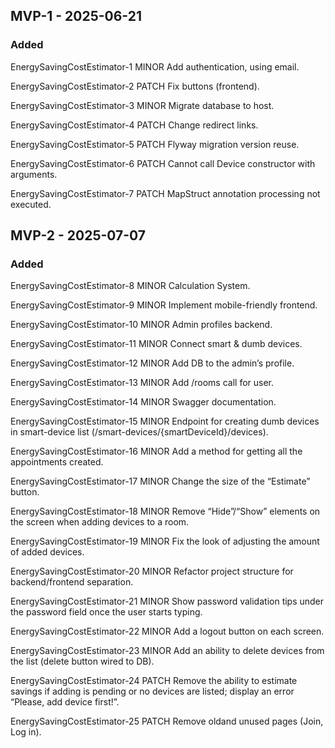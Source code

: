 ## MVP-1 - 2025-06-21
### Added	

EnergySavingCostEstimator-1 MINOR Add authentication, using email.

EnergySavingCostEstimator-2 PATCH Fix buttons (frontend).

EnergySavingCostEstimator-3 MINOR Migrate database to host.

EnergySavingCostEstimator-4 PATCH Change redirect links.

EnergySavingCostEstimator-5 PATCH Flyway migration version reuse.

EnergySavingCostEstimator-6 PATCH Cannot call Device constructor with arguments.

EnergySavingCostEstimator-7 PATCH MapStruct annotation processing not executed.

## MVP-2 - 2025-07-07
### Added

EnergySavingCostEstimator-8 MINOR Calculation System.

EnergySavingCostEstimator-9 MINOR Implement mobile-friendly frontend.

EnergySavingCostEstimator-10 MINOR Admin profiles backend.

EnergySavingCostEstimator-11 MINOR Connect smart & dumb devices.

EnergySavingCostEstimator-12 MINOR Add DB to the admin’s profile.

EnergySavingCostEstimator-13 MINOR Add /rooms call for user.

EnergySavingCostEstimator-14 MINOR Swagger documentation.

EnergySavingCostEstimator-15 MINOR Endpoint for creating dumb devices in smart-device list (/smart-devices/{smartDeviceId}/devices).

EnergySavingCostEstimator-16 MINOR Add a method for getting all the appointments created.

EnergySavingCostEstimator-17 MINOR Change the size of the “Estimate” button.

EnergySavingCostEstimator-18 MINOR Remove “Hide”/“Show” elements on the screen when adding devices to a room.

EnergySavingCostEstimator-19 MINOR Fix the look of adjusting the amount of added devices.

EnergySavingCostEstimator-20 MINOR Refactor project structure for backend/frontend separation.

EnergySavingCostEstimator-21 MINOR Show password validation tips under the password field once the user starts typing.

EnergySavingCostEstimator-22 MINOR Add a logout button on each screen.

EnergySavingCostEstimator-23 MINOR Add an ability to delete devices from the list (delete button wired to DB).

EnergySavingCostEstimator-24 PATCH Remove the ability to estimate savings if adding is pending or no devices are listed; display an error “Please, add device first!”.

EnergySavingCostEstimator-25 PATCH Remove oldand unused pages (Join, Log in).
